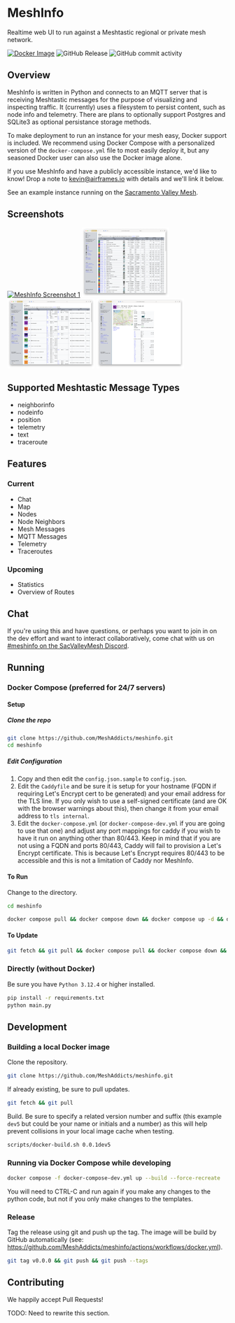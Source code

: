 # MeshInfo

Realtime web UI to run against a Meshtastic regional or private mesh network.

[![Docker Image](https://github.com/MeshAddicts/meshinfo/actions/workflows/docker.yml/badge.svg)](https://github.com/MeshAddicts/meshinfo/actions/workflows/docker.yml) ![GitHub Release](https://img.shields.io/github/v/release/meshaddicts/meshinfo) ![GitHub commit activity](https://img.shields.io/github/commit-activity/t/meshaddicts/meshinfo)

## Overview

MeshInfo is written in Python and connects to an MQTT server that is receiving Meshtastic messages for the purpose of visualizing and inspecting traffic. It (currently) uses a filesystem to persist content, such as node info and telemetry. There are plans to optionally support Postgres and SQLite3 as optional persistance storage methods.

To make deployment to run an instance for your mesh easy, Docker support is included. We recommend using Docker Compose with a personalized version of the `docker-compose.yml` file to most easily deploy it, but any seasoned Docker user can also use the Docker image alone.

If you use MeshInfo and have a publicly accessible instance, we'd like to know! Drop a note to kevin@airframes.io with details and we'll link it below.

See an example instance running on the [Sacramento Valley Mesh](https://svm1.meshinfo.network/nodes.html).

## Screenshots

[<img src="meshinfo1.png" alt="MeshInfo Screenshot 1" width="200" />](meshinfo1.png)
[<img src="meshinfo2.png" alt="MeshInfo Screenshot 2" width="200" />](meshinfo2.png)
[<img src="meshinfo3.png" alt="MeshInfo Screenshot 3" width="200" />](meshinfo3.png)
[<img src="meshinfo4.png" alt="MeshInfo Screenshot 3" width="200" />](meshinfo4.png)

## Supported Meshtastic Message Types

- neighborinfo
- nodeinfo
- position
- telemetry
- text
- traceroute

## Features

### Current

- Chat
- Map
- Nodes
- Node Neighbors
- Mesh Messages
- MQTT Messages
- Telemetry
- Traceroutes

### Upcoming

- Statistics
- Overview of Routes

## Chat

If you're using this and have questions, or perhaps you want to join in on the dev effort and want to interact collaboratively, come chat with us on [#meshinfo on the SacValleyMesh Discord](https://discord.gg/tj6dADagDJ).

## Running

### Docker Compose (preferred for 24/7 servers)

#### Setup

##### Clone the repo

```sh
git clone https://github.com/MeshAddicts/meshinfo.git
cd meshinfo
```

##### Edit Configuration

1. Copy and then edit the `config.json.sample` to `config.json`.
2. Edit the `Caddyfile` and be sure it is setup for your hostname (FQDN if requiring Let's Encrypt cert to be generated) and your email address for the TLS line. If you only wish to use a self-signed certificate (and are OK with the browser warnings about this), then change it from your email address to `tls internal`.
3. Edit the `docker-compose.yml` (or `docker-compose-dev.yml` if you are going to use that one) and adjust any port mappings for caddy if you wish to have it run on anything other than 80/443. Keep in mind that if you are not using a FQDN and ports 80/443, Caddy will fail to provision a Let's Encrypt certificate. This is because Let's Encrypt requires 80/443 to be accessible and this is not a limitation of Caddy nor MeshInfo.

#### To Run

Change to the directory.

```sh
cd meshinfo
```

```sh
docker compose pull && docker compose down && docker compose up -d && docker compose ps && docker compose logs -f meshinfo
```

#### To Update

```sh
git fetch && git pull && docker compose pull && docker compose down && docker compose up -d && docker compose ps && docker compose logs -f meshinfo
```

### Directly (without Docker)

Be sure you have `Python 3.12.4` or higher installed.

```sh
pip install -r requirements.txt
python main.py
```

## Development

### Building a local Docker image

Clone the repository.

```sh
git clone https://github.com/MeshAddicts/meshinfo.git
```

If already existing, be sure to pull updates.

```sh
git fetch && git pull
```

Build. Be sure to specify a related version number and suffix (this example `dev5` but could be your name or initials and a number) as this will help prevent collisions in your local image cache when testing.

```sh
scripts/docker-build.sh 0.0.1dev5
```

### Running via Docker Compose while developing

```sh
docker compose -f docker-compose-dev.yml up --build --force-recreate
```

You will need to CTRL-C and run again if you make any changes to the python code, but not if you only make changes to
the templates.

### Release

Tag the release using git and push up the tag. The image will be build by GitHub automatically (see: https://github.com/MeshAddicts/meshinfo/actions/workflows/docker.yml).

```sh
git tag v0.0.0 && git push && git push --tags
```

## Contributing

We happily accept Pull Requests!

TODO: Need to rewrite this section.
